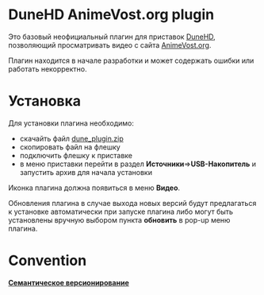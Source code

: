 DuneHD AnimeVost.org plugin
===========================

Это базовый неофициальный плагин для приставок [DuneHD](http://dune-hd.com),
позволяющий просматривать видео с сайта [AnimeVost.org](http://animevost.org).

Плагин находится в начале разработки и может содержать ошибки или работать
некорректно.

Установка
=========

Для установки плагина необходимо:
* скачайть файл [dune_plugin.zip](build/dune_plugin.zip)
* скопировать файл на флешку
* подключить флешку к приставке
* в меню приставки перейти в раздел __Источники__=>__USB-Накопитель__
и запустить архив для начала установки

Иконка плагина должна появиться в меню __Видео__.

Обновления плагина в случае выхода новых версий будут предлагаться к установке
автоматически при запуске плагина либо могут быть установлены вручную выбором
пункта __обновить__ в pop-up меню плагина.

Convention
==========

[**Семантическое версионирование**](http://semver.org/lang/ru/spec/v2.0.0.html)